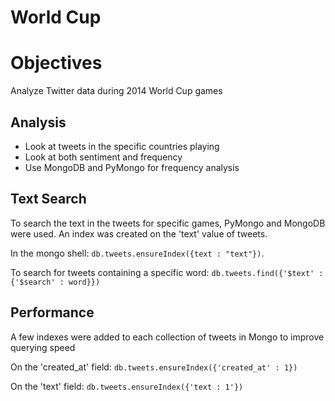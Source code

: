 World Cup
=========

# Objectives
Analyze Twitter data during 2014 World Cup games

## Analysis
* Look at tweets in the specific countries playing
* Look at both sentiment and frequency
* Use MongoDB and PyMongo for frequency analysis

## Text Search
To search the text in the tweets for specific games,
PyMongo and MongoDB were used.  An index was created on
the 'text' value of tweets.

In the mongo shell: ```db.tweets.ensureIndex({text : "text"})```.

To search for tweets containing a specific word: ```db.tweets.find({'$text' : {'$search' : word}})```

## Performance
A few indexes were added to each collection of tweets in Mongo to improve querying speed

On the 'created_at' field: ```db.tweets.ensureIndex({'created_at' : 1})```

On the 'text' field: ```db.tweets.ensureIndex({'text : 1'})```
